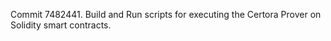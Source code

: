 Commit 7482441.                    Build and Run scripts for executing the Certora Prover on Solidity smart contracts.